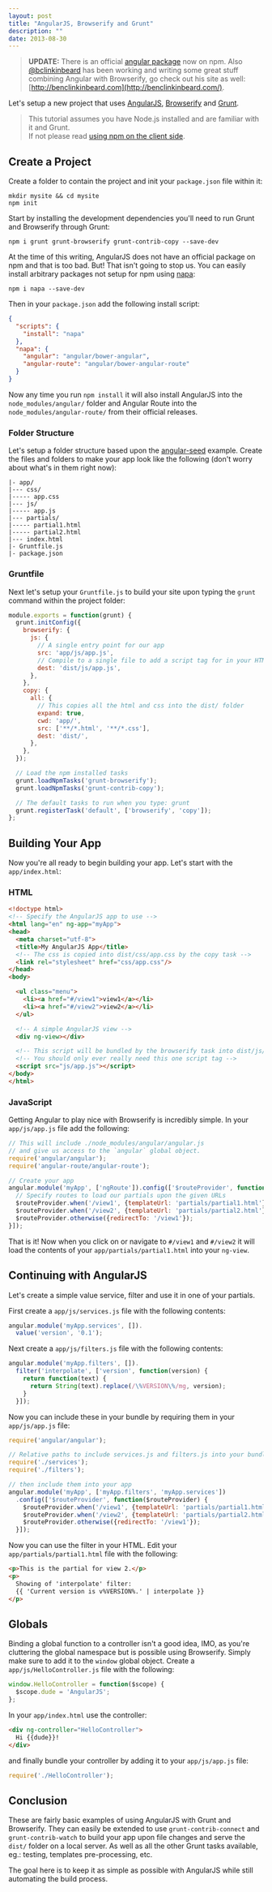 ```yaml
---
layout: post
title: "AngularJS, Browserify and Grunt"
description: ""
date: 2013-08-30
---
```


> **UPDATE:** There is an official [angular package](https://npmjs.org/package/angular) now on npm. Also [@bclinkinbeard](https://twitter.com/bclinkinbeard) has been working and writing some great stuff combining Angular with Browserify, go check out his site as well: [http://benclinkinbeard.com](http://benclinkinbeard.com/).

Let's setup a new project that uses [AngularJS](http://angularjs.org), [Browserify](http://browserify.org) and [Grunt](http://gruntjs.com).

> This tutorial assumes you have Node.js installed and are familiar with it and Grunt.  
> If not please read [using npm on the client side](/posts/code/using-npm-on-the-client-side.html).

## Create a Project
Create a folder to contain the project and init your `package.json` file within it:

```
mkdir mysite && cd mysite
npm init
```

Start by installing the development dependencies you'll need to run Grunt and Browserify through Grunt:

```
npm i grunt grunt-browserify grunt-contrib-copy --save-dev
```

At the time of this writing, AngularJS does not have an official package on npm and that is too bad. But! That isn't going to stop us. You can easily install arbitrary packages not setup for npm using [napa](http://npmjs.org/package/napa):

```
npm i napa --save-dev
```

Then in your `package.json` add the following install script:

``` json
{
  "scripts": {
    "install": "napa"
  },
  "napa": {
    "angular": "angular/bower-angular",
    "angular-route": "angular/bower-angular-route"
  }
}
```

Now any time you run `npm install` it will also install AngularJS into the `node_modules/angular/` folder and Angular Route into the `node_modules/angular-route/` from their official releases.

### Folder Structure
Let's setup a folder structure based upon the [angular-seed](https://github.com/angular/angular-seed) example. Create the files and folders to make your app look like the following (don't worry about what's in them right now):

```
|- app/
|--- css/
|----- app.css
|--- js/
|----- app.js
|--- partials/
|----- partial1.html
|----- partial2.html
|--- index.html
|- Gruntfile.js
|- package.json
```

### Gruntfile
Next let's setup your `Gruntfile.js` to build your site upon typing the `grunt` command within the project folder:

``` javascript
module.exports = function(grunt) {
  grunt.initConfig({
    browserify: {
      js: {
        // A single entry point for our app
        src: 'app/js/app.js',
        // Compile to a single file to add a script tag for in your HTML
        dest: 'dist/js/app.js',
      },
    },
    copy: {
      all: {
        // This copies all the html and css into the dist/ folder
        expand: true,
        cwd: 'app/',
        src: ['**/*.html', '**/*.css'],
        dest: 'dist/',
      },
    },
  });

  // Load the npm installed tasks
  grunt.loadNpmTasks('grunt-browserify');
  grunt.loadNpmTasks('grunt-contrib-copy');

  // The default tasks to run when you type: grunt
  grunt.registerTask('default', ['browserify', 'copy']);
};
```

## Building Your App
Now you're all ready to begin building your app. Let's start with the `app/index.html`:

### HTML

``` html
<!doctype html>
<!-- Specify the AngularJS app to use -->
<html lang="en" ng-app="myApp">
<head>
  <meta charset="utf-8">
  <title>My AngularJS App</title>
  <!-- The css is copied into dist/css/app.css by the copy task -->
  <link rel="stylesheet" href="css/app.css"/>
</head>
<body>

  <ul class="menu">
    <li><a href="#/view1">view1</a></li>
    <li><a href="#/view2">view2</a></li>
  </ul>

  <!-- A simple AngularJS view -->
  <div ng-view></div>

  <!-- This script will be bundled by the browserify task into dist/js/app.js -->
  <!-- You should only ever really need this one script tag -->
  <script src="js/app.js"></script>
</body>
</html>
```

### JavaScript
Getting Angular to play nice with Browserify is incredibly simple. In your `app/js/app.js` file add the following:

``` javascript
// This will include ./node_modules/angular/angular.js
// and give us access to the `angular` global object.
require('angular/angular');
require('angular-route/angular-route');

// Create your app
angular.module('myApp', ['ngRoute']).config(['$routeProvider', function($routeProvider) {
  // Specify routes to load our partials upon the given URLs
  $routeProvider.when('/view1', {templateUrl: 'partials/partial1.html'});
  $routeProvider.when('/view2', {templateUrl: 'partials/partial2.html'});
  $routeProvider.otherwise({redirectTo: '/view1'});
}]);
```

That is it! Now when you click on or navigate to `#/view1` and `#/view2` it will load the contents of your `app/partials/partial1.html` into your `ng-view`.

## Continuing with AngularJS
Let's create a simple value service, filter and use it in one of your partials.

First create a `app/js/services.js` file with the following contents:

``` javascript
angular.module('myApp.services', []).
  value('version', '0.1');
```

Next create a `app/js/filters.js` file with the following contents:

``` javascript
angular.module('myApp.filters', []).
  filter('interpolate', ['version', function(version) {
    return function(text) {
      return String(text).replace(/\%VERSION\%/mg, version);
    }
  }]);
```

Now you can include these in your bundle by requiring them in your `app/js/app.js` file:

``` javascript
require('angular/angular');

// Relative paths to include services.js and filters.js into your bundle
require('./services');
require('./filters');

// then include them into your app
angular.module('myApp', ['myApp.filters', 'myApp.services'])
  .config(['$routeProvider', function($routeProvider) {
    $routeProvider.when('/view1', {templateUrl: 'partials/partial1.html'});
    $routeProvider.when('/view2', {templateUrl: 'partials/partial2.html'});
    $routeProvider.otherwise({redirectTo: '/view1'});
  }]);
```

Now you can use the filter in your HTML. Edit your `app/partials/partial1.html` file with the following:

``` html
<p>This is the partial for view 2.</p>
<p>
  Showing of 'interpolate' filter:
  {{ 'Current version is v%VERSION%.' | interpolate }}
</p>
```

## Globals
Binding a global function to a controller isn't a good idea, IMO, as you're cluttering the global namespace but is possible using Browserify. Simply make sure to add it to the `window` global object. Create a `app/js/HelloController.js` file with the following:

``` javascript
window.HelloController = function($scope) {
  $scope.dude = 'AngularJS';
};
```

In your `app/index.html` use the controller:

``` html
<div ng-controller="HelloController">
  Hi {{dude}}!
</div>
```

and finally bundle your controller by adding it to your `app/js/app.js` file:

``` javascript
require('./HelloController');
```

## Conclusion
These are fairly basic examples of using AngularJS with Grunt and Browserify. They can easily be extended to use `grunt-contrib-connect` and `grunt-contrib-watch` to build your app upon file changes and serve the `dist/` folder on a local server. As well as all the other Grunt tasks available, eg.: testing, templates pre-processing, etc.

The goal here is to keep it as simple as possible with AngularJS while still automating the build process.
